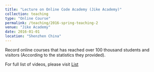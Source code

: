 ```yaml
---
title: "Lecture on Online Code Academy (Jike Academy)"
collection: teaching
type: "Online Course"
permalink: /teaching/2016-spring-teaching-2
venue: "Jike Academy"
date: 2016-01-01
location: "Shenzhen China"
---
```


Record online courses that has reached over 100 thousand students and visitors (According to the statistics they provided). 

For full list of videos, please visit [List](https://my.jikexueyuan.com/askfermi/record/)
